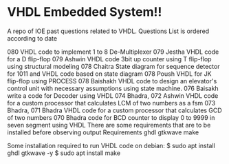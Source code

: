 # VHDL Embedded System!!
A repo of IOE past questions related to VHDL.
Questions
List is ordered according to date

080 VHDL code to implement 1 to 8 De-Multiplexer
079 Jestha VHDL code for a D flip-flop
079 Ashwin VHDL code 3bit up counter using T flip-flop using structural modeling
078 Chaitra State diagram for sequence detector for 1011 and VHDL code based on state diagram
078 Poush VHDL for JK flip-flop using PROCESS
078 Baishakh VHDL code to design an elevator's control unit with necessary assumptions using state machine.
076 Baisakh write a code for Decoder using VHDL
074 Bhadra, 072 Ashwin VHDL code for a custom processor that calculates LCM of two numbers as a fsm
073 Bhadra, 071 Bhadra VHDL code for a custom processor that calculates GCD of two numbers
070 Bhadra code for BCD counter to display 0 to 9999 in seven segment using VHDL
There are some requirements that are to be installed before observing output
Requirements
ghdl
gtkwave
make

Some installation required to run VHDL code on debian:
$ sudo apt install ghdl gtkwave -y
$ sudo apt install make
